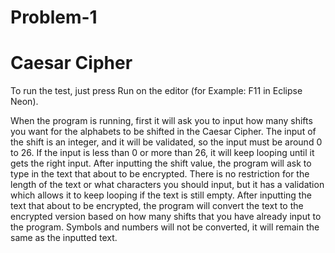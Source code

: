 # Problem-1
Caesar Cipher
=============

To run the test, just press Run on the editor (for Example: F11 in Eclipse Neon).

When the program is running, first it will ask you to input how many shifts you want for the alphabets to be shifted in the Caesar Cipher.
The input of the shift is an integer, and it will be validated, so the input must be around 0 to 26. If the input is less than 0 or more than 26, it will keep looping until it gets the right input.
After inputting the shift value, the program will ask to type in the text that about to be encrypted. There is no restriction for the length of the text or what characters you should input, but it has a validation which allows it to keep looping if the text is still empty.
After inputting the text that about to be encrypted, the program will convert the text to the encrypted version based on how many shifts that you have already input to the program. Symbols and numbers will not be converted, it will remain the same as the inputted text.
